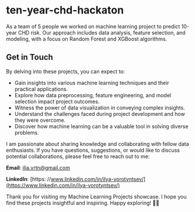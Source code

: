 # ten-year-chd-hackaton
As a team of 5 people we worked on machine learning project to predict 10-year CHD risk. Our approach includes data analysis, feature selection, and modeling, with a focus on Random Forest and XGBoost algorithms.

## Get in Touch
By delving into these projects, you can expect to:

- Gain insights into various machine learning techniques and their practical applications.
- Explore how data preprocessing, feature engineering, and model selection impact project outcomes.
- Witness the power of data visualization in conveying complex insights.
- Understand the challenges faced during project development and how they were overcome.
- Discover how machine learning can be a valuable tool in solving diverse problems.


I am passionate about sharing knowledge and collaborating with fellow data enthusiasts. If you have questions, suggestions, or would like to discuss potential collaborations, please feel free to reach out to me:

**Email**: ilia.vrtn@gmail.com 

**LinkedIn**: [https: //www.linkedin.com/in/ilya-vorotyntsev/](https://www.linkedin.com/in/ilya-vorotyntsev/)

Thank you for visiting my Machine Learning Projects showcase. I hope you find these projects insightful and inspiring. Happy exploring! 🚀🤖
